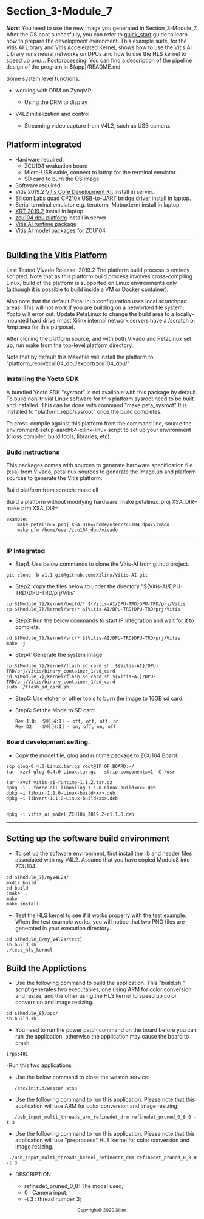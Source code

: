 # Section_3-Module_7


***Note***: You need to use the new image you generated in Section_3-Module_7. After the OS boot succesfully, you can refer to [quick_start](https://github.com/Xilinx/Vitis-AI/tree/master/Vitis-AI-Library#quick-start-for-edge) guide to learn how to prepare the development evironment.
This example suite, for the Vitis AI Library and Vitis Accelerated Kernel, shows how to use the Vitis AI Library runs neural networks on DPUs and how to use the HLS kernel to speed up pre/... Postprocessing. You can find a description of the pipeline design of the program in ${app}/README.md

Some system level functions:
- working with DRM on ZynqMP
    - Using the DRM to display

- V4L2 initialization and control
    - Streaming video capture from V4L2, such as USB camera.
## Platform integrated

- Hardware required:
  - ZCU104 evaluation board
  - Micro-USB cable, connect to lattop for the terminal emulator.
  - SD card to burn the OS image.
- Software required:
- Vitis 2019.2 [Vitis Core Development Kit](https://www.xilinx.com/support/download/index.html/content/xilinx/en/downloadNav/vitis/2019-2.html) install in server.
- [Silicon Labs quad CP210x USB-to-UART bridge driver](https://www.silabs.com/products/development-tools/software/usb-to-uart-bridge-vcp-drivers) install in laptop.
- Serial terminal emulator e.g. teraterm, Mobaxterm install in laptop
- [XRT 2019.2](https://github.com/Xilinx/XRT/tree/2019.2) install in laptop
- [zcu104 dpu platform](https://github.com/Xilinx/Vitis_Embedded_Platform_Source/tree/2019.2/Xilinx_Official_Platforms/zcu104_dpu) install in server
- [Vitis AI runtime package](https://xilinx-ax-dl.entitlenow.com/dl/ul/2020/04/27/R210316037/vitis-ai-runtime-1.1.2.tar.gz/73b825a7fd3fb54fa9693eeb634ac491/5F0EBBB3?akdm=0&filename=vitis-ai-runtime-1.1.2.tar.gz)
- [Vitis AI model packages for ZCU104](https://xilinx-ax-dl.entitlenow.com/dl/ul/2020/03/19/R210290235/vitis_ai_model_ZCU104_2019.2-r1.1.0.deb/960da8e4ed428df080602e9ba62e09f3/5F0EBB60?akdm=0&filename=vitis_ai_model_ZCU104_2019.2-r1.1.0.deb)


---
## [Building the Vitis Platform](https://github.com/Xilinx/Vitis_Embedded_Platform_Source/tree/2019.2/Xilinx_Official_Platforms/zcu104_dpu)

Last Tested Vivado Release: 2019.2
The platform build process is entirely scripted. Note that as this platform build process involves cross-compiling Linux, build of the platform is supported on Linux environments only (although it is possible to build inside a VM or Docker container).

Also note that the default PetaLinux configuration uses local scratchpad areas. This will not work if you are building on a networked file system; Yocto will error out. Update PetaLinux to change the build area to a locally-mounted hard drive (most Xilinx internal network servers have a /scratch or /tmp area for this purpose).

After cloning the platform source, and with both Vivado and PetaLinux set up, run make from the top-level platform directory.

Note that by default this Makefile will install the platform to "platform_repo/zcu104_dpu/export/zcu104_dpu/"

### Installing the Yocto SDK
A bundled Yocto SDK "sysroot" is not available with this package by default. To build non-trivial Linux software for this platform sysroot need to be built and installed. This can be done with command "make peta_sysroot" It is installed to "platform_repo/sysroot" once the build completes.

To cross-compile against this platform from the command line, source the environment-setup-aarch64-xilinx-linux script to set up your environment (cross compiler, build tools, libraries, etc).

### Build instructions
This packages comes with sources to generate hardware specification file (xsa) from Vivado, petalinux sources to generate the image.ub and platform sources to generate the Vitis platform.

Build platform from scratch: make all

Build a platform without modifying hardware: make petalinux_proj XSA_DIR= make pfm XSA_DIR=
```
example:
	make petalinux_proj XSA_DIR=/home/user/zcu104_dpu/vivado
	make pfm /home/user/zcu104_dpu/vivado
```
---
### IP Integrated
- Step1: Use below commands to clone the Vitis-AI from github project.
```
git clone -b v1.1 git@github.com:Xilinx/Vitis-AI.git
```
- Step2: copy the files below to under the directory "${Vitis-AI/DPU-TRD}DPU-TRD/prj/Vitis"
```
cp ${Module_7}/kernel/build/* ${Vitis-AI/DPU-TRD}DPU-TRD/prj/Vitis
cp ${Module_7}/kernel/src/* ${Vitis-AI/DPU-TRD}DPU-TRD/prj/Vitis
```
- Step3: Run the below commands to start IP integration and wait for it to complete.
```
cd ${Module_7}/kernel/src/* ${Vitis-AI/DPU-TRD}DPU-TRD/prj/Vitis
make -j
```
- Step4: Generate the system image
```
cp ${Module_7}/kernel/flash_sd_card.sh  ${Vitis-AI}/DPU-TRD/prj/Vitis/binary_container_1/sd_card
cd ${Module_7}/kernel/flash_sd_card.sh ${Vitis-AI}/DPU-TRD/prj/Vitis/binary_container_1/sd_card
sudo ./flash_sd_card.sh
```
- Step5: Use etcher or other tools to burn the image to 16GB sd card.
- Step6: Set the Mode to SD card

    ```
    Rev 1.0:  SW6[4:1] - off, off, off, on
    Rev D2:   SW6[4:1] - on, off, on, off
    ```
### Board development setting.

- Copy the model file, glog and runtime package to ZCU104 Board.
```
scp glog-0.4.0-Linux.tar.gz root@IP_OF_BOARD:~/
tar -xzvf glog-0.4.0-Linux.tar.gz --strip-components=1 -C /usr

tar -xvzf vitis-ai-runtime-1.1.2.tar.gz
dpkg –i --force-all libunilog-1.1.0-Linux-build<xx>.deb
dpkg –i libxir-1.1.0-Linux-build<xx>.deb
dpkg –i libvart-1.1.0-Linux-build<xx>.deb


dpkg -i vitis_ai_model_ZCU104_2019.2-r1.1.0.deb

```
---

## Setting up the software build environment


- To set up the software environment, first install the lib and header files associated with my_V4L2. Assume that you have copied Module8 into ZCU104.

```
cd ${Module_7}/myV4L2s/
mkdir build
cd build
cmake ..
make
make install
```

- Test the HLS kernel to see if it works properly with the test example. When the test example works, you will notice that two PNG files are generated in your execution directory.
```
cd ${Module_8/my_V4l2s/test}
sh build.sh
./test_hls_kernel
```

## Build the Applictions
- Use the following command to build the application. This "build.sh " script generates two executables, one using ARM for color conversion and resize, and the other using the HLS kernel to speed up color conversion and image resizing.

```
cd ${Module_8}/app/
sh build.sh

```
- You need to run the power patch command on the board before you can run the application, otherwise the application may cause the board to crash.
```
irps5401
```

-Run this two applications
  - Use the below command to close the weston service:
```
   /etc/init.d/weston stop
```
 - Use the following command to run this application. Please note that this application will use ARM for color conversion and image resizing.


```
  ./usb_input_multi_threads_arm_refinedet_drm refinedet_pruned_0_8 0 -t 3

```
- Use the following command to run this application. Please note that this application will use "preprocess" HLS kernel for color conversion and image resizing.

```
 ./usb_input_multi_threads_kernel_refinedet_drm refinedet_pruned_0_8 0 -t 3
```

- DESCRIPTION

    - refinedet_pruned_0_8: The model used;
    - 0                   :  Camera input;
    - -t 3                :  thread number 3;

<p align="center"><sup>Copyright&copy; 2020 Xilinx</sup></p>
